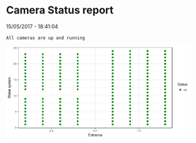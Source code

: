 Camera Status report
================
15/05/2017 - 18:41:04

    All cameras are up and running

![](camreport_files/figure-markdown_github/unnamed-chunk-2-1.png)
